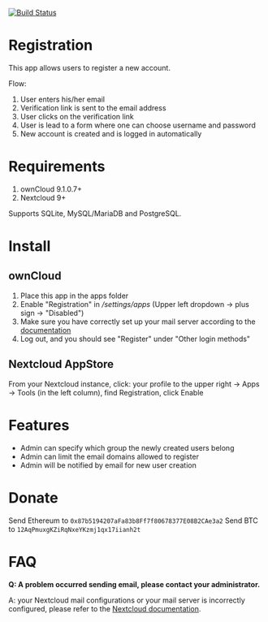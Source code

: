[![Build Status](https://travis-ci.org/pellaeon/registration.svg?branch=master)](https://travis-ci.org/pellaeon/registration)

# Registration
This app allows users to register a new account.

Flow:

1. User enters his/her email
2. Verification link is sent to the email address
3. User clicks on the verification link
4. User is lead to a form where one can choose username and password
5. New account is created and is logged in automatically

# Requirements
1. ownCloud 9.1.0.7+
2. Nextcloud 9+

Supports SQLite, MySQL/MariaDB and PostgreSQL.

# Install
## ownCloud
1. Place this app in the apps folder
2. Enable "Registration" in */settings/apps* (Upper left dropdown -> plus sign -> "Disabled")
3. Make sure you have correctly set up your mail server according to the [documentation](https://doc.owncloud.com/server/10.0/admin_manual/configuration/server/email_configuration.html)
4. Log out, and you should see "Register" under "Other login methods"

## Nextcloud AppStore
From your Nextcloud instance, click: your profile to the upper right -> Apps -> Tools (in the left column), find Registration, click Enable

# Features

- Admin can specify which group the newly created users belong
- Admin can limit the email domains allowed to register
- Admin will be notified by email for new user creation

# Donate

Send Ethereum to `0x87b5194207aFa83b8Ff7f80678377E08B2CAe3a2`
Send BTC to `12AqPmuxgKZiRqNxeYKzmj1qx17iianh2t`

# FAQ

**Q: A problem occurred sending email, please contact your administrator.**

A: your Nextcloud mail configurations or your mail server is incorrectly configured, please refer to the [Nextcloud documentation](https://docs.nextcloud.com/server/11/admin_manual/configuration_server/email_configuration.html).
